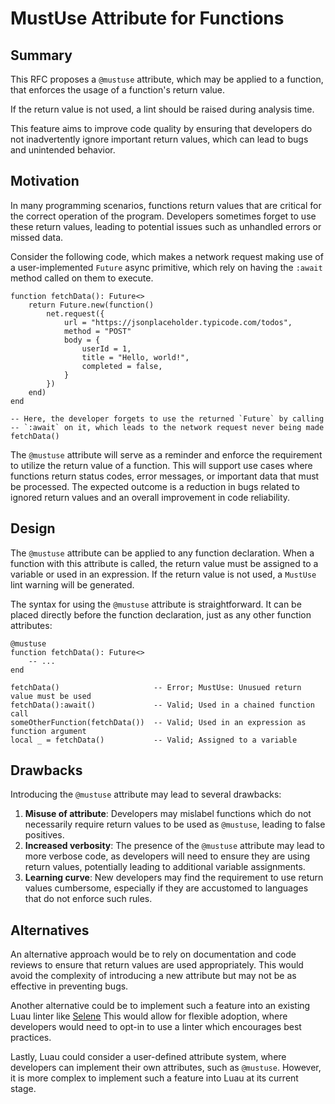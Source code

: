 # MustUse Attribute for Functions 

## Summary

This RFC proposes a `@mustuse` attribute, which may be applied to a function, that enforces the usage of a function's return value. 

If the return value is not used, a lint should be raised during analysis time. 

This feature aims to improve code quality by ensuring that developers do not inadvertently ignore important return values, which can lead to bugs and unintended behavior.

## Motivation

In many programming scenarios, functions return values that are critical for the correct operation of the program. Developers sometimes forget to use these return values, leading to potential issues such as unhandled errors or missed data. 

Consider the following code, which makes a network request making use of a user-implemented `Future` async primitive, which rely on having the `:await` method called on them to execute.

```luau
function fetchData(): Future<>
    return Future.new(function()
        net.request({
            url = "https://jsonplaceholder.typicode.com/todos",
            method = "POST"
            body = {
                userId = 1,
                title = "Hello, world!",
                completed = false,
            }
        })
    end)
end

-- Here, the developer forgets to use the returned `Future` by calling
-- `:await` on it, which leads to the network request never being made
fetchData()
```

The `@mustuse` attribute will serve as a reminder and enforce the requirement to utilize the return value of a function. This will support use cases where functions return status codes, error messages, or important data that must be processed. The expected outcome is a reduction in bugs related to ignored return values and an overall improvement in code reliability.

## Design

The `@mustuse` attribute can be applied to any function declaration. When a function with this attribute is called, the return value must be assigned to a variable or used in an expression. If the return value is not used, a `MustUse` lint warning will be generated.

The syntax for using the `@mustuse` attribute is straightforward. It can be placed directly before the function declaration, just as any other function attributes:

```luau
@mustuse
function fetchData(): Future<>
    -- ...
end

fetchData()                     -- Error; MustUse: Unusued return value must be used
fetchData():await()             -- Valid; Used in a chained function call
someOtherFunction(fetchData())  -- Valid; Used in an expression as function argument
local _ = fetchData()           -- Valid; Assigned to a variable
```

## Drawbacks

Introducing the `@mustuse` attribute may lead to several drawbacks:

1. **Misuse of attribute**: Developers may mislabel functions which do not necessarily require return values to be used as `@mustuse`, leading to false positives.
2. **Increased verbosity**: The presence of the `@mustuse` attribute may lead to more verbose code, as developers will need to ensure they are using return values, potentially leading to additional variable assignments.
3. **Learning curve**: New developers may find the requirement to use return values cumbersome, especially if they are accustomed to languages that do not enforce such rules.

## Alternatives

An alternative approach would be to rely on documentation and code reviews to ensure that return values are used appropriately. This would avoid the complexity of introducing a new attribute but may not be as effective in preventing bugs.

Another alternative could be to implement such a feature into an existing Luau linter like [Selene](https://github.com/Kampfkarren/selene) This would allow for flexible adoption, where developers would need to opt-in to use a linter which encourages best practices.

Lastly, Luau could consider a user-defined attribute system, where developers can implement their own attributes, such as `@mustuse`. However, it is more complex to implement such a feature into Luau at its current stage.
